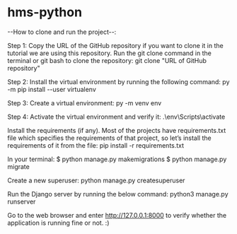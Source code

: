 # hms-python

--How to clone and run the project--:

Step 1: Copy the URL of the GitHub repository if you want to clone it in the tutorial we are using this repository. Run the git clone command in the terminal or git bash to clone the repository:
  git clone "URL of GitHub repository"
  
Step 2: Install the virtual environment by running the following command:
  py -m pip install --user virtualenv
  
Step 3: Create a virtual environment:
  py -m venv env
  
Step 4: Activate the virtual environment and verify it:
  .\env\Scripts\activate
  
Install the requirements (if any). Most of the projects have requirements.txt file which specifies the requirements of that project, so let’s install the requirements of it from the file:
  pip install -r requirements.txt

In your terminal:
  $ python manage.py makemigrations
  $ python manage.py migrate

Create a new superuser:
  python manage.py createsuperuser

Run the Django server by running the below command:
  python3 manage.py runserver

Go to the web browser and enter http://127.0.0.1:8000 to verify whether the application is running fine or not. :)
